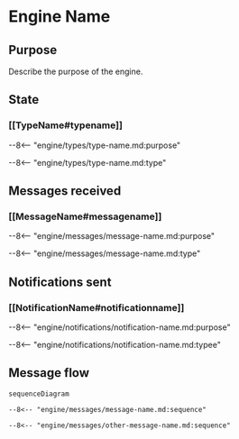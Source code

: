 <div class="engine" markdown>


# Engine Name

## Purpose

<!-- --8<-- [start:purpose] -->
Describe the purpose of the engine.
<!-- --8<-- [end:purpose] -->

## State

<!-- List of types that are part of the state maintained by the engine. Optional -->

### [[TypeName#typename]]

--8<-- "engine/types/type-name.md:purpose"

--8<-- "engine/types/type-name.md:type"

## Messages received

<!-- List of messages received by the engine -->

### [[MessageName#messagename]]

--8<-- "engine/messages/message-name.md:purpose"

--8<-- "engine/messages/message-name.md:type"

## Notifications sent

<!-- List of notifications sent by the engine. Optional -->

### [[NotificationName#notificationname]]

--8<-- "engine/notifications/notification-name.md:purpose"

--8<-- "engine/notifications/notification-name.md:typee"

## Message flow

<!-- Sequence diagram for the engine with all messages -->

<!-- --8<-- [start:messages] -->
```mermaid
sequenceDiagram

--8<-- "engine/messages/message-name.md:sequence"

--8<-- "engine/messages/other-message-name.md:sequence"
```
<!-- --8<-- [end:messages] -->

</div>
